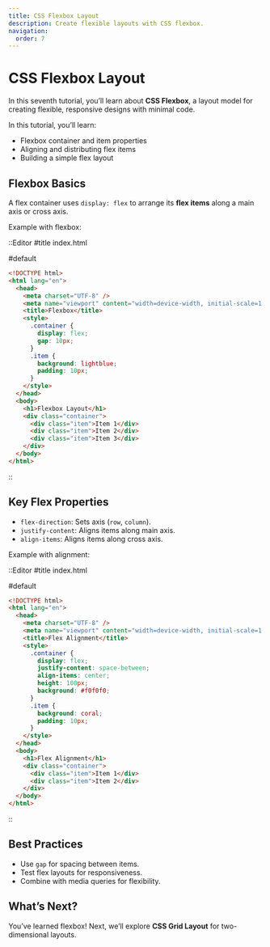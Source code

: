 ```yaml
---
title: CSS Flexbox Layout
description: Create flexible layouts with CSS flexbox.
navigation:
  order: 7
---
```


# CSS Flexbox Layout

In this seventh tutorial, you’ll learn about **CSS Flexbox**, a layout model for creating flexible, responsive designs with minimal code.

In this tutorial, you’ll learn:
- Flexbox container and item properties
- Aligning and distributing flex items
- Building a simple flex layout

## Flexbox Basics

A flex container uses `display: flex` to arrange its **flex items** along a main axis or cross axis.

Example with flexbox:

::Editor
#title
index.html

#default
```html
<!DOCTYPE html>
<html lang="en">
  <head>
    <meta charset="UTF-8" />
    <meta name="viewport" content="width=device-width, initial-scale=1.0" />
    <title>Flexbox</title>
    <style>
      .container {
        display: flex;
        gap: 10px;
      }
      .item {
        background: lightblue;
        padding: 10px;
      }
    </style>
  </head>
  <body>
    <h1>Flexbox Layout</h1>
    <div class="container">
      <div class="item">Item 1</div>
      <div class="item">Item 2</div>
      <div class="item">Item 3</div>
    </div>
  </body>
</html>
```
::

## Key Flex Properties

- `flex-direction`: Sets axis (`row`, `column`).
- `justify-content`: Aligns items along main axis.
- `align-items`: Aligns items along cross axis.

Example with alignment:

::Editor
#title
index.html

#default
```html
<!DOCTYPE html>
<html lang="en">
  <head>
    <meta charset="UTF-8" />
    <meta name="viewport" content="width=device-width, initial-scale=1.0" />
    <title>Flex Alignment</title>
    <style>
      .container {
        display: flex;
        justify-content: space-between;
        align-items: center;
        height: 100px;
        background: #f0f0f0;
      }
      .item {
        background: coral;
        padding: 10px;
      }
    </style>
  </head>
  <body>
    <h1>Flex Alignment</h1>
    <div class="container">
      <div class="item">Item 1</div>
      <div class="item">Item 2</div>
    </div>
  </body>
</html>
```
::

## Best Practices
- Use `gap` for spacing between items.
- Test flex layouts for responsiveness.
- Combine with media queries for flexibility.

## What’s Next?

You’ve learned flexbox! Next, we’ll explore **CSS Grid Layout** for two-dimensional layouts.